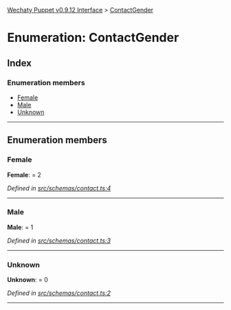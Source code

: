[Wechaty Puppet v0.9.12 Interface](../README.md) > [ContactGender](../enums/contactgender.md)

# Enumeration: ContactGender

## Index

### Enumeration members

* [Female](contactgender.md#female)
* [Male](contactgender.md#male)
* [Unknown](contactgender.md#unknown)

---

## Enumeration members

<a id="female"></a>

###  Female

**Female**:  = 2

*Defined in [src/schemas/contact.ts:4](https://github.com/wechaty/wechaty-puppet/blob/53150e3/src/schemas/contact.ts#L4)*

___
<a id="male"></a>

###  Male

**Male**:  = 1

*Defined in [src/schemas/contact.ts:3](https://github.com/wechaty/wechaty-puppet/blob/53150e3/src/schemas/contact.ts#L3)*

___
<a id="unknown"></a>

###  Unknown

**Unknown**:  = 0

*Defined in [src/schemas/contact.ts:2](https://github.com/wechaty/wechaty-puppet/blob/53150e3/src/schemas/contact.ts#L2)*

___

